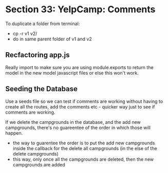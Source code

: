 # Section 33: YelpCamp: Comments

To duplicate a folder from terminal:

- cp -r v1 v2/
- do in same parent folder of v1 and v2

## Recfactoring app.js

Really import to make sure you are using module.exports to return the model in the new model javascript files or else this won't work.

## Seeding the Database

Use a seeds file so we can test if comments are working without having to create all the routes, add the comments etc - quicker way just to see if comments are working.

If we delete the campgrounds in the database, and the add new campgrounds, there's no guareentee of the order in which those will happen.

- the way to guarentee the order is to put the add new campgrounds inside the callback for the delete all campgrounds (in the else of the delete campgrounds)
- this way, only once all the campgrounds are deleted, then the new campgrounds are added
